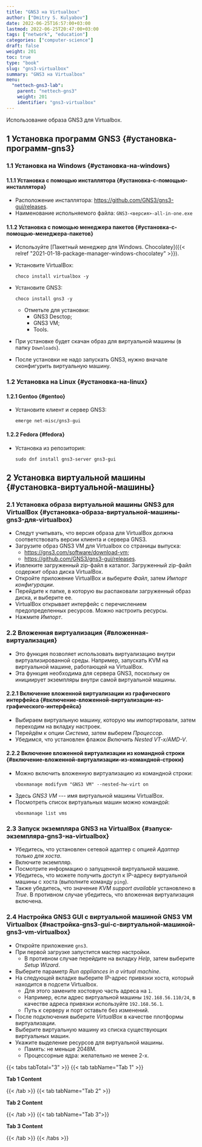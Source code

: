 ```yaml
---
title: "GNS3 на Virtualbox"
author: ["Dmitry S. Kulyabov"]
date: 2022-06-25T16:57:00+03:00
lastmod: 2022-06-25T20:47:00+03:00
tags: ["network", "education"]
categories: ["computer-science"]
draft: false
weight: 201
toc: true
type: "book"
slug: "gns3-virtualbox"
summary: "GNS3 на Virtualbox"
menu:
  "nettech-gns3-lab":
    parent: "nettech-gns3"
    weight: 201
    identifier: "gns3-virtualbox"
---
```


Использование образа GNS3 для Virtualbox.

<!--more-->


## <span class="section-num">1</span> Установка программ GNS3 {#установка-программ-gns3}


### <span class="section-num">1.1</span> Установка на Windows {#установка-на-windows}


#### <span class="section-num">1.1.1</span> Установка с помощью инсталлятора {#установка-с-помощью-инсталлятора}

-   Расположение инсталлятора: <https://github.com/GNS3/gns3-gui/releases>.
-   Наименование испольняемого файла: `GNS3-<версия>-all-in-one.exe`


#### <span class="section-num">1.1.2</span> Установка с помощью менеджера пакетов {#установка-с-помощью-менеджера-пакетов}

-   Используйте [Пакетный менеджер для Windows. Chocolatey]({{< relref "2021-01-18-package-manager-windows-chocolatey" >}}).
-   Установите VirtualBox:
    ```shell
    choco install virtualbox -y
    ```
-   Установите GNS3:
    ```shell
    choco install gns3 -y
    ```

    -   Отметьте для установки:
        -   GNS3 Desctop;
        -   GNS3 VM;
        -   Tools.
-   При установке будет скачан образ для виртуальной машины (в папку `Downloads`).
-   После установки не надо запускать GNS3, нужно вначале сконфигурить виртуальную машину.


### <span class="section-num">1.2</span> Установка на Linux {#установка-на-linux}


#### <span class="section-num">1.2.1</span> Gentoo {#gentoo}

-   Установите клиент и сервер GNS3:
    ```shell
    emerge net-misc/gns3-gui
    ```


#### <span class="section-num">1.2.2</span> Fedora {#fedora}

-   Установка из репозитория:
    ```shell
    sudo dnf install gns3-server gns3-gui
    ```


## <span class="section-num">2</span> Установка виртуальной машины {#установка-виртуальной-машины}


### <span class="section-num">2.1</span> Установка образа виртуальной машины GNS3 для VirtualBox {#установка-образа-виртуальной-машины-gns3-для-virtualbox}

-   Следут учитывать, что версия образа для VirtualBox должна соответствовать версии клиента и сервера GNS3.
-   Загрузите образ GNS3 VM для Virtualbox со страницы выпуска:
    -   <https://gns3.com/software/download-vm>;
    -   <https://github.com/GNS3/gns3-gui/releases>.
-   Извлеките загруженный zip-файл в каталог. Загруженный zip-файл содержит образ диска VirtualBox.
-   Откройте приложение VirtualBox и выберите _Файл_, затем _Импорт конфигурации_.
-   Перейдите к папке, в которую вы распаковали загруженный образ диска, и выберите ее.
-   VirtualBox открывает интерфейс с перечислением предопределенных ресурсов. Можно настроить ресурсы.
-   Нажмите _Импорт_.


### <span class="section-num">2.2</span> Вложенная виртуализация {#вложенная-виртуализация}

-   Это функция позволяет использовать виртуализацию внутри виртуализированной среды. Например, запускать KVM на виртуальной машине, работающей на VirtualBox.
-   Эта функция необходима для сервера GNS3, поскольку он инициирует экземпляры внутри самой виртуальной машины.


#### <span class="section-num">2.2.1</span> Включение вложенной виртуализации из графического интерфейса {#включение-вложенной-виртуализации-из-графического-интерфейса}

-   Выбираем виртуальную машину, которую мы импортировали, затем переходим на вкладку настроек.
-   Перейдём к опции _Система_, затем выберем _Процессор_.
-   Убедимся, что установлен флажок _Включить Nested VT-x/AMD-V_.


#### <span class="section-num">2.2.2</span> Включение вложенной виртуализации из командной строки {#включение-вложенной-виртуализации-из-командной-строки}

-   Можно включить вложенную виртуализацию из командной строки:
    ```shell
    vboxmanage modifyvm "GNS3 VM" --nested-hw-virt on
    ```
-   Здесь _GNS3 VM_ --- имя виртуальной машины VirtualBox.
-   Посмотреть список виртуальных машин можно командой:
    ```shell
    vboxmanage list vms
    ```


### <span class="section-num">2.3</span> Запуск экземпляра GNS3 на VirtualBox {#запуск-экземпляра-gns3-на-virtualbox}

-   Убедитесь, что установлен сетевой адаптер с опцией _Адаптер только для хоста_.
-   Включите экземпляр.
-   Посмотрите информацию о запущенной виртуальной машине.
-   Убедитесь, что можете получить доступ к IP-адресу виртуальной машины с хоста (выполните команду `ping`).
-   Также убедитесь, что значение _KVM support available_ установлено в _True_. В противном случае убедитесь, что вложенная виртуализация включена.


### <span class="section-num">2.4</span> Настройка GNS3 GUI с виртуальной машиной GNS3 VM Virtualbox {#настройка-gns3-gui-с-виртуальной-машиной-gns3-vm-virtualbox}

-   Откройте приложение `gns3`.
-   При первой загрузке запустится мастер настройки.
    -   В противном случае перейдите на вкладку _Help_, затем выберите _Setup Wizard_.
-   Выберите параметр _Run appliances in a virtual machine_.
-   На следующей вкладке выберите IP-адрес привязки хоста, который находится в подсети Virtualbox.
    -   Для этого замените хостовую часть адреса на `1`.
    -   Например, если адрес виртуальной машины `192.168.56.110/24`, в качестве адреса привязки используйте `192.168.56.1`.
    -   Путь к серверу и порт оставьте без изменений.
-   После подключения выберите _VirtualBox_ в качестве плотформы виртуализации.
-   Выберите виртуальную машину из списка существующих виртуальных машин.
-   Укажите выделение ресурсов для виртуальной машины.
    -   Память: не меньше 2048M.
    -   Процессорные ядра: желательно не менее 2-х.


{{< tabs tabTotal="3" >}}
{{< tab tabName="Tab 1" >}}

**Tab 1 Content**

{{< /tab >}}
{{< tab tabName="Tab 2" >}}

**Tab 2 Content**

{{< /tab >}}
{{< tab tabName="Tab 3">}}

**Tab 3 Content**

{{< /tab >}}
{{< /tabs >}}